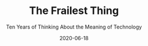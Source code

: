 ---
date: 2020-06-18
dateYear: 2020
isbn: 
title: The Frailest Thing
subtitle: Ten Years of Thinking About the Meaning of Technology
description: "Ten years of L.M. Sacasas' thinking about technology, from his blog 'The Frailest Thing'."
cover: cover-the-frailest-thing.jpeg
pageCount: 414
authors: LM Sacasas
publishers: Self-published
published: 2020-01-28
publishedYear: 2020
shelves:
- non-fiction
- philosophy-of-technology
skills:
- philosophy-of-technology
portfolioFeature: true
---